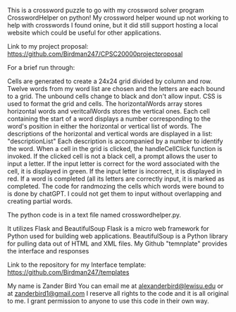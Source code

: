 This is a crossword puzzle to go with my crossword solver program CrosswordHelper on python!
My crossword helper wound up not working to help with crosswords I found onine, but it did still support hosting a local website 
which could be useful for other applications. 

Link to my project proposal:
https://github.com/Birdman247/CPSC20000projectproposal

For a brief run through:

Cells are generated to create a 24x24 grid divided by column and row. Twelve words from my word list are chosen and the letters are each bound to a grid. 
The unbound cells change to black and don't allow input. CSS is used to format the grid and cells.
The horizontalWords array stores horizontal words and veritcalWords stores the vertical ones.
Each cell containing the start of a word displays a number corresponding to the word's position in either the horizontal or vertical list of words.
The descriptions of the horizontal and vertical words are displayed in a list: "descriptionList"
Each description is accompanied by a number to identify the word.
When a cell in the grid is clicked, the handleCellClick function is invoked.
If the clicked cell is not a black cell, a prompt allows the user to input a letter.
If the input letter is correct for the word associated with the cell, it is displayed in green.
If the input letter is incorrect, it is displayed in red.
If a word is completed (all its letters are correctly input, it is marked as completed.
The code for randmozing the cells which words were bound to is done by chatGPT. I could not get them to input without overlapping and creating partial words.

The python code is in a text file named crosswordhelper.py. 

It utilizes Flask and BeautifulSoup
Flask is a micro web framework for Python used for building web applications.
BeautifulSoup is a Python library for pulling data out of HTML and XML files.
My Github "temnplate" provides the interface and responses

Link to the repository for my Interface template: https://github.com/Birdman247/templates

My name is Zander Bird
You can email me at alexanderbird@lewisu.edu or at zanderbird1@gmail.com
I reserve all rights to the code and it is all original to me. I grant permission to anyone to use this code in their own way.
